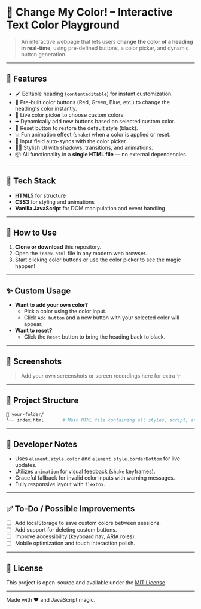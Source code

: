 
# 🎨 Change My Color! – Interactive Text Color Playground

> An interactive webpage that lets users **change the color of a heading in real-time**, using pre-defined buttons, a color picker, and dynamic button generation.

---

## 🧠 Features

- 🖌️ Editable heading (`contenteditable`) for instant customization.
- 🔘 Pre-built color buttons (Red, Green, Blue, etc.) to change the heading's color instantly.
- 🎨 Live color picker to choose custom colors.
- ➕ Dynamically add new buttons based on selected custom color.
- 🔄 Reset button to restore the default style (black).
- 💥 Fun animation effect (`shake`) when a color is applied or reset.
- 🧾 Input field auto-syncs with the color picker.
- 👨‍🎨 Stylish UI with shadows, transitions, and animations.
- 📦 All functionality in a **single HTML file** — no external dependencies.

---

## 🧰 Tech Stack

- **HTML5** for structure
- **CSS3** for styling and animations
- **Vanilla JavaScript** for DOM manipulation and event handling

---

## 🚀 How to Use

1. **Clone or download** this repository.
2. Open the `index.html` file in any modern web browser.
3. Start clicking color buttons or use the color picker to see the magic happen!

---

## ✨ Custom Usage

- **Want to add your own color?**
  - Pick a color using the color input.
  - Click `Add button` and a new button with your selected color will appear.
- **Want to reset?**
  - Click the `Reset` button to bring the heading back to black.

---

## 📸 Screenshots

> Add your own screenshots or screen recordings here for extra ✨

---

## 📁 Project Structure

```bash
📁 your-folder/
└── index.html       # Main HTML file containing all styles, script, and layout
```

---

## 📌 Developer Notes

- Uses `element.style.color` and `element.style.borderBottom` for live updates.
- Utilizes `animation` for visual feedback (`shake` keyframes).
- Graceful fallback for invalid color inputs with warning messages.
- Fully responsive layout with `flexbox`.

---

## ✅ To-Do / Possible Improvements

- [ ] Add localStorage to save custom colors between sessions.
- [ ] Add support for deleting custom buttons.
- [ ] Improve accessibility (keyboard nav, ARIA roles).
- [ ] Mobile optimization and touch interaction polish.

---

## 📄 License

This project is open-source and available under the [MIT License](LICENSE).

---

Made with ❤️ and JavaScript magic.
